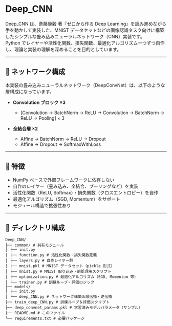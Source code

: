 # Deep_CNN

Deep_CNN は、斎藤康毅 著『ゼロから作る Deep Learning』を読み進めながら手を動かして実装した、MNIST データセットなどの画像認識タスク向けに構築したシンプルな畳み込みニューラルネットワーク（CNN）実装です。  
Python でレイヤーや活性化関数、損失関数、最適化アルゴリズム一つずつ自作し、理論と実装の理解を深めることを目的としています。

---
## 🔨 ネットワーク構成

本実装の畳み込みニューラルネットワーク（DeepConvNet）は、以下のような層構成になっています。  

- **Convolution ブロック ×3**  
  - [Convolution → BatchNorm → ReLU → Convolution → BatchNorm → ReLU → Pooling] × 3
    
- **全結合層 ×2**  
  - Affine → BatchNorm → ReLU → Dropout  
  - Affine → Dropout → SoftmaxWithLoss
    
---

## 🚀 特徴

- NumPy ベースで外部フレームワークに依存しない  
- 自作のレイヤー（畳み込み、全結合、プーリングなど）を実装  
- 活性化関数（ReLU, Softmax）・損失関数（クロスエントロピー）を自作  
- 最適化アルゴリズム（SGD, Momentum）をサポート  
- モジュール構造で拡張性あり

---

## 📝 ディレクトリ構成
```
Deep_CNN/
├── common/ # 共有モジュール
│ ├── init.py
│ ├── function.py # 活性化関数・損失関数定義
│ ├── layers.py # 自作レイヤー群
│ ├── mnist.pkl # MNIST データセット（pickle 形式）
│ ├── mnist.py # MNIST 取り込み・前処理用スクリプト
│ ├── optimization.py # 最適化アルゴリズム（SGD, Momentum 等）
│ └── trainer.py # 訓練ループ・評価ロジック
├── models/
│ ├── init.py
│ └── deep_CNN.py # ネットワーク構築＆順伝播・逆伝播
├── train_deep_CNN.py # 訓練ループ＆評価スクリプト
├── deep_convnet_params.pkl # 学習済みモデルパラメータ（サンプル）
├── README.md # このファイル
└── requirements.txt # 必要パッケージ
```

